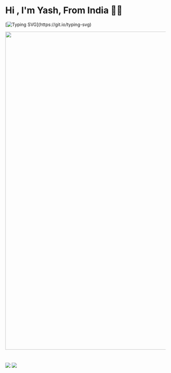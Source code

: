 <h1 align="left"><b>Hi , I'm Yash, From India ✌🏻</b></h1>

[![Typing SVG](https://readme-typing-svg.demolab.com?font=Odin+Rounded&weight=100&size=25&duration=2000&pause=250&color=00F726&vCenter=true&width=700&lines=I'm+into+these+programming+languages;Java%2C+Python%2C+HTML%2C+CSS%2C+Javascript;Web+and+Android+App+Development;Computer+Software+Programming+and+more.)](https://git.io/typing-svg)

<img width="1000" hieght="1000" align="center" src="https://te.legra.ph/file/913cc634f84d32e32fde9.jpg" />

#
<span>
<img align="center" src="https://github-readme-stats.vercel.app/api/top-langs/?username=itzzzyashu&bg_color=30,e96443,904e95&title_color=fff&text_color=fff&count_private=true">
  <img align="center" src="https://github-readme-stats.vercel.app/api?username=itzzzyashu&hide=stars&show_icons=true&bg_color=#6f00fe&title_color=fff&text_color=fff&count_private=true">
</span>
